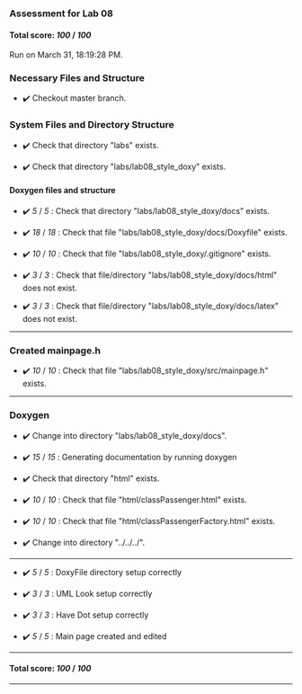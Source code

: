 ### Assessment for Lab 08

#### Total score: _100_ / _100_

Run on March 31, 18:19:28 PM.


### Necessary Files and Structure

+ :heavy_check_mark:  Checkout master branch.




### System Files and Directory Structure

+ :heavy_check_mark:  Check that directory "labs" exists.

+ :heavy_check_mark:  Check that directory "labs/lab08_style_doxy" exists.


#### Doxygen files and structure

+ :heavy_check_mark:  _5_ / _5_ :  Check that directory "labs/lab08_style_doxy/docs" exists.

+ :heavy_check_mark:  _18_ / _18_ :  Check that file "labs/lab08_style_doxy/docs/Doxyfile" exists.

+ :heavy_check_mark:  _10_ / _10_ :  Check that file "labs/lab08_style_doxy/.gitignore" exists.

+ :heavy_check_mark:  _3_ / _3_ :  Check that file/directory "labs/lab08_style_doxy/docs/html" does not exist.

+ :heavy_check_mark:  _3_ / _3_ :  Check that file/directory "labs/lab08_style_doxy/docs/latex" does not exist.

---


### Created mainpage.h

+ :heavy_check_mark:  _10_ / _10_ :  Check that file "labs/lab08_style_doxy/src/mainpage.h" exists.

---


### Doxygen

+ :heavy_check_mark:  Change into directory "labs/lab08_style_doxy/docs".

+ :heavy_check_mark:  _15_ / _15_ :  Generating documentation by running doxygen

+ :heavy_check_mark:  Check that directory "html" exists.

+ :heavy_check_mark:  _10_ / _10_ :  Check that file "html/classPassenger.html" exists.

+ :heavy_check_mark:  _10_ / _10_ :  Check that file "html/classPassengerFactory.html" exists.

+ :heavy_check_mark:  Change into directory "../../../".

---

+ :heavy_check_mark:  _5_ / _5_ :  DoxyFile directory setup correctly

+ :heavy_check_mark:  _3_ / _3_ :  UML Look setup correctly

+ :heavy_check_mark:  _3_ / _3_ :  Have Dot setup correctly

+ :heavy_check_mark:  _5_ / _5_ :  Main page created and edited

---

#### Total score: _100_ / _100_

---

